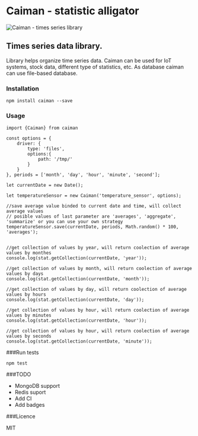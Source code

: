 # Caiman - statistic alligator
![Caiman - times series library](https://rawgit.com/kucherenko/caiman/master/caiman.svg)
## Times series data library.

Library helps organize time series data. Caiman can be used for IoT systems,
stock data, different type of statistics, etc. As database caiman can use file-based database.

### Installation

```
npm install caiman --save
```

### Usage
```
import {Caiman} from caiman

const options = {
    driver: {
        type: 'files',
        options:{
            path: '/tmp/'
        }
    }
}, periods = ['month', 'day', 'hour', 'minute', 'second'];
 
let currentDate = new Date();

let temperatureSensor = new Caiman('temperature_sensor', options);

//save average value binded to current date and time, will collect average values
// posible values of last parameter are 'averages', 'aggregate', 'summarize' or you can use your own strategy
temperatureSensor.save(currentDate, periods, Math.random() * 100, 'averages');


//get collection of values by year, will return coolection of average values by monthes
console.log(stat.getCollection(currentDate, 'year'));

//get collection of values by month, will return coolection of average values by days
console.log(stat.getCollection(currentDate, 'month'));

//get collection of values by day, will return coolection of average values by hours 
console.log(stat.getCollection(currentDate, 'day'));

//get collection of values by hour, will return coolection of average values by minutes
console.log(stat.getCollection(currentDate, 'hour'));

//get collection of values by hour, will return coolection of average values by seconds
console.log(stat.getCollection(currentDate, 'minute'));

```

###Run tests
```
npm test
```
###TODO
 - MongoDB support
 - Redis suport
 - Add CI
 - Add badges
 
###Licence 

MIT
